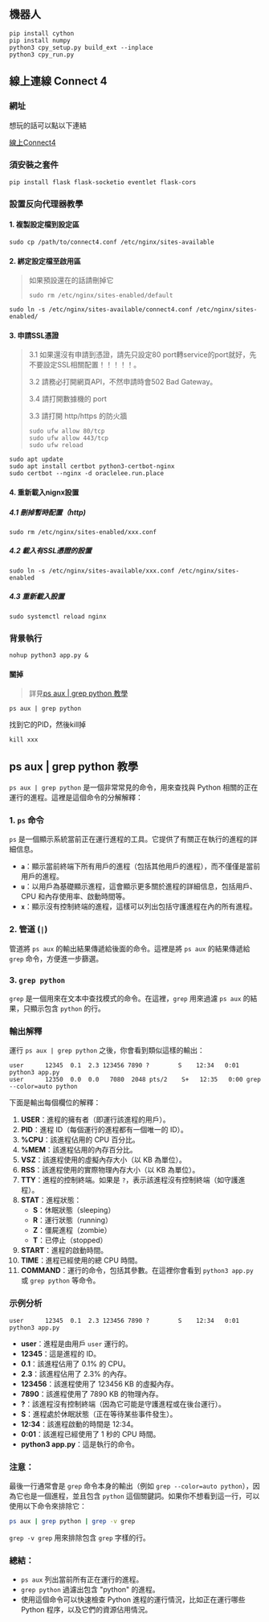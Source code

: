 ## 機器人
```
pip install cython
pip install numpy
python3 cpy_setup.py build_ext --inplace
python3 cpy_run.py
```
## 線上連線 Connect 4
### 網址
想玩的話可以點以下連結

[線上Connect4](https://oraclelee.run.place)
### 須安裝之套件
```
pip install flask flask-socketio eventlet flask-cors
```

### 設置反向代理器教學
#### 1. 複製設定檔到設定區
```
sudo cp /path/to/connect4.conf /etc/nginx/sites-available
```

#### 2. 綁定設定檔至啟用區
> 如果預設還在的話請刪掉它 
> ```
> sudo rm /etc/nginx/sites-enabled/default
> ```
```
sudo ln -s /etc/nginx/sites-available/connect4.conf /etc/nginx/sites-enabled/
```
#### 3. 申請SSL憑證
> 3.1 如果還沒有申請到憑證，請先只設定80 port轉service的port就好，先不要設定SSL相關配置！！！！！。
>
> 3.2 請務必打開網頁API，不然申請時會502 Bad Gateway。
>
> 3.4 請打開數據機的 port
>
> 3.3 請打開 http/https 的防火牆
> ```
> sudo ufw allow 80/tcp
> sudo ufw allow 443/tcp
> sudo ufw reload
> ```

```
sudo apt update
sudo apt install certbot python3-certbot-nginx
sudo certbot --nginx -d oraclelee.run.place
```
#### 4. 重新載入nignx設置
##### 4.1 刪掉暫時配置（http)
```
sudo rm /etc/nginx/sites-enabled/xxx.conf 
```
##### 4.2 載入有SSL憑證的設置
```
sudo ln -s /etc/nginx/sites-available/xxx.conf /etc/nginx/sites-enabled
```
##### 4.3 重新載入設置
```  
sudo systemctl reload nginx
```

### 背景執行
```
nohup python3 app.py &
```
#### 關掉
> 詳見[ps aux | grep python 教學](#ps-aux-|-grep-python-教學)
```
ps aux | grep python
```
找到它的PID，然後kill掉
```
kill xxx
```

## ps aux | grep python 教學
`ps aux | grep python` 是一個非常常見的命令，用來查找與 Python 相關的正在運行的進程。這裡是這個命令的分解解釋：

### 1. **`ps` 命令**
`ps` 是一個顯示系統當前正在運行進程的工具。它提供了有關正在執行的進程的詳細信息。

- **`a`**：顯示當前終端下所有用戶的進程（包括其他用戶的進程），而不僅僅是當前用戶的進程。
- **`u`**：以用戶為基礎顯示進程，這會顯示更多關於進程的詳細信息，包括用戶、CPU 和內存使用率、啟動時間等。
- **`x`**：顯示沒有控制終端的進程，這樣可以列出包括守護進程在內的所有進程。

### 2. **管道 (`|`)**
管道將 `ps aux` 的輸出結果傳遞給後面的命令。這裡是將 `ps aux` 的結果傳遞給 `grep` 命令，方便進一步篩選。

### 3. **`grep python`**
`grep` 是一個用來在文本中查找模式的命令。在這裡，`grep` 用來過濾 `ps aux` 的結果，只顯示包含 `python` 的行。

### 輸出解釋
運行 `ps aux | grep python` 之後，你會看到類似這樣的輸出：

```
user      12345  0.1  2.3 123456 7890 ?        S    12:34   0:01 python3 app.py
user      12350  0.0  0.0   7080  2048 pts/2    S+   12:35   0:00 grep --color=auto python
```

下面是輸出每個欄位的解釋：

1. **USER**：進程的擁有者（即運行該進程的用戶）。
2. **PID**：進程 ID（每個運行的進程都有一個唯一的 ID）。
3. **%CPU**：該進程佔用的 CPU 百分比。
4. **%MEM**：該進程佔用的內存百分比。
5. **VSZ**：該進程使用的虛擬內存大小（以 KB 為單位）。
6. **RSS**：該進程使用的實際物理內存大小（以 KB 為單位）。
7. **TTY**：進程的控制終端。如果是 `?`，表示該進程沒有控制終端（如守護進程）。
8. **STAT**：進程狀態：
   - **S**：休眠狀態（sleeping）
   - **R**：運行狀態（running）
   - **Z**：僵屍進程（zombie）
   - **T**：已停止（stopped）
9. **START**：進程的啟動時間。
10. **TIME**：進程已經使用的總 CPU 時間。
11. **COMMAND**：運行的命令，包括其參數。在這裡你會看到 `python3 app.py` 或 `grep python` 等命令。

### 示例分析
```
user      12345  0.1  2.3 123456 7890 ?        S    12:34   0:01 python3 app.py
```
- **user**：進程是由用戶 `user` 運行的。
- **12345**：這是進程的 ID。
- **0.1**：該進程佔用了 0.1% 的 CPU。
- **2.3**：該進程佔用了 2.3% 的內存。
- **123456**：該進程使用了 123456 KB 的虛擬內存。
- **7890**：該進程使用了 7890 KB 的物理內存。
- **?**：該進程沒有控制終端（因為它可能是守護進程或在後台運行）。
- **S**：進程處於休眠狀態（正在等待某些事件發生）。
- **12:34**：該進程啟動的時間是 12:34。
- **0:01**：該進程已經使用了 1 秒的 CPU 時間。
- **python3 app.py**：這是執行的命令。

### 注意：
最後一行通常會是 `grep` 命令本身的輸出（例如 `grep --color=auto python`），因為它也是一個進程，並且包含 `python` 這個關鍵詞。如果你不想看到這一行，可以使用以下命令來排除它：

```bash
ps aux | grep python | grep -v grep
```

`grep -v grep` 用來排除包含 `grep` 字樣的行。

### 總結：
- `ps aux` 列出當前所有正在運行的進程。
- `grep python` 過濾出包含 "python" 的進程。
- 使用這個命令可以快速檢查 Python 進程的運行情況，比如正在運行哪些 Python 程序，以及它們的資源佔用情況。

